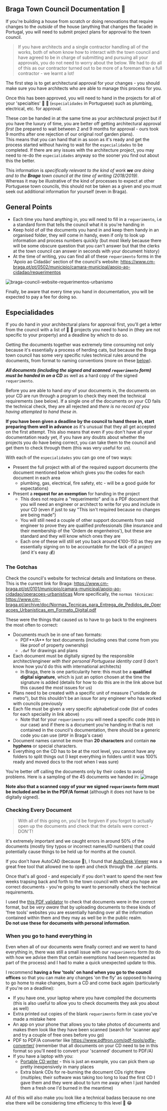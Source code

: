 ## Braga Town Council Documentation :bookmark_tabs:

If you're building a house from scratch or doing renovations that require
changes to the _outside_ of the house (anything that changes the facade) in
Portugal, you will need to submit project plans for approval to the town council.

> If you have architects and a single contractor handling all of the works, both
of whom know how to interact with the town council and have agreed to be in
charge of submitting and pursuing all your approvals, you do not need to worry
about the below. We had to do all of this as our contractor turned out to be
more of a foreman than a full contractor - we learnt a lot!

The first step is to get architectural approval for your changes - you should
make sure you have architects who are able to manage this process for you.

Once this has been approved, you will need to hand in the projects for all of
your 'specialties' :wrench: :nut_and_bolt: (`especialidades` in Portuguese)
such as plumbing, electrical, etc. for approval.

These _can_ be handed in at the same time as your architectural project but if
you have the luxury of time, you are better off getting architectural approval
_first_ (be prepared to wait between 2 and 9 months for approval - ours took
9 months after one rejection of our original roof garden plans).  
This means that you can hand that in as soon as it's ready and get
the process started without having to wait for the `especialidades` to be
completed. If there are any issues with the architecture project, you may need to re-do
the `especialidades` anyway so the sooner you find out about this the better.

This information is _specifically relevant to the kind of work **we** are doing
and to the **Braga** town council at the time of writing (2018/2019)_.   
Whereas it may be illustrative of the kind of processes to expect at other
Portuguese town councils, this should not be taken as a given and you must
seek out additional information for yourself (even in Braga).


## General Points
+ Each time you hand anything in, you will need to fill in a `requerimento`,
i.e a standard form that tells the council what it is you're handing in
+ Keep hold of _all_ the documents you hand in and keep them handy in an
organised folder, they _will_ come in handy, even if only to look up information
and process numbers quickly (but most likely because there will be some
obscure question that you can't answer but that the clerks at the town council
can answer in seconds with your document history)
+ At the time of writing, you can find all of these `requerimento` forms in the
'Apoio ao Cidadão' section of the council's website:
 https://www.cm-braga.pt/pt/0502/municipio/camara-municipal/apoio-ao-cidadao/requerimentos

![braga-council-website-requerimentos-urbanismo](https://user-images.githubusercontent.com/4185328/55278597-50adfe00-5306-11e9-8ce3-b85dbe351612.png)

Finally, be aware that every time you hand in documentation, you will be expected
to pay a fee for doing so.

## Especialidades
If you do hand in your architectural plans for approval first, you'll get a
letter from the council with a list of :wrench: :nut_and_bolt: projects you need
to hand in (they are not specific to your property) and a deadline by which to do so.  

Getting the documents together was extremely time consuming not only because
it's essentially a process of herding cats, but because the Braga town council
has some very specific rules technical rules around the documents,
from format to naming conventions (more on these [below](#the-gotchas)).

***All documents (including the signed and scanned `requerimento` form)
must be handed in on a CD*** as well as a hard copy of the signed `requerimento`.

Before you are able to hand _any_ of your documents in, the documents on your
CD are run through a program to check they meet the technical requirements
(see below). If a single one of the documents on your CD fails the
technical check, they are all rejected and _there is no record of you having
attempted to hand these in_.

**If you have been given a deadline by the council
to hand these in, start preparing them _well_ in advance** as it's unusual that
they all get accepted on the first attempt. This also means that even if you
don't have all your documentation ready yet, if you have any doubts about whether
the projects you do have being correct, you can take them to the council and get
them to check through them (this was very useful for us).

With each of the `especialidades` you can go one of two ways:
+ Present the full project with all of the required support documents (the document
  mentioned below which gives you the codes for each document in each area
  - plumbing, gas, electrical, fire safety, etc - will be a good guide for expectations)
+ Present a **request for an exemption** for handing in the project
  + This does not require a "requerimento" and is a PDF document that you will
  need an engineer or architect to write for you and include in your CD
  (even if just to say "This isn't required because no changes are being made")
  + You will still need a couple of other support documents from said engineer to
  prove they are qualified professionals (like insurance and their membership of
  the 'Ordem de engenheiros'), but these are standard and they will know which
  ones they are
  + Each one of these will still set you back around €100-150 as they are essentially
  signing on to be accountable for the lack of a project (and it's easy :moneybag:)

### The Gotchas
Check the council's website for technical details and limitations on these.  
This is the current link for Braga: https://www.cm-braga.pt/pt/0101/municipio/camara-municipal/apoio-ao-cidadao/operacoes-urbanisticas
More specifically, the `normas técnicas`: https://www.cm-braga.pt/archive/doc/Normas_Tecnicas_para_Entrega_de_Pedidos_de_Operacoes_Urbanisticas_em_Formato_Digital.pdf

These were the things that caused us to have to go back to the engineers the most
often to correct:
+ Documents much be in one of two formats:
  + PDF**/A** for text documents (including ones that come from you like proof of property ownership)
  + `.dwf` for drawings and plans
+ Each document must be digitally signed by the responsible architect/engineer
_with their personal Portuguese identity card_ (I don't know how you'd do this with
international architects)
  + In Braga, there is one particularity here: this must be a **qualified digital
  signature**, which is just an option chosen at the time the signature is added
  (details for how to do this are in the link above but this caused the _most_
    issues for us)
+ Plans need to be created with a specific unit of measure ("unidade de metro"),
but this shouldn't be an issue for any engineer who has worked with councils previously
+ Each file must be given a very specific alphabetical code (list of codes for
each speciality in link above)
  + Note that for your `requerimento` you will need a specific code (`REQ` in our
    case) and if there is a document you're handing in that is not contained in
    the council's documentation, there should be a generic code you can use (`OPDF` in Braga's case)
+ Document names cannot be more than **20 characters** and contain **no hyphens**
or special characters.
+ Everything on the CD has to be at the root level, you cannot have any folders
to split things out (I kept everything in folders until it was 100% ready and
  moved docs to the root when I was sure)


You're better off calling the documents only by their codes to avoid problems.
Here is a sampling of the 45 documents we handed in:
![image](https://user-images.githubusercontent.com/4185328/55279567-bf448900-5311-11e9-86eb-a48d799e1eda.png)

**Note also that a scanned copy of your we signed `requerimento` form must be
included and be in the PDF/A format** (although it does not have to be digitally
  signed).

### Checking Every Document
> With all of this going on, you'd be forgiven if you forgot to actually open up
the documents and check that the details were correct - DON'T!

It's extremely important and we caught errors in around 50% of the documents
(mostly tiny typos or incorrect names/ID numbers) that could potentially cause
things to be held up for months at the council.

If you don't have AutoCAD (because :money_with_wings:), I found that
[AutoDesk Viewer](https://viewer.autodesk.com) was a great free tool that
allowed me to open and check through the `.dwf` plants.

Once that's all good - and especially if you don't want to spend the next few weeks
trapsing back and forth to the town council with what you hope are correct documents -
you're going to want to personally check the technical requirements.

I used the [this PDF validator](https://www.pdf-online.com/osa/validate.aspx)
to check that documents were in the correct format, but be _very aware_ that by
uploading documents to these kinds of 'free tools' websites you are essentially
handing over all the information contained
within them and they may as well be in the public realm.  
**Do not use these for
documents with personal information**.




### When you go to hand everything in
Even when all of our documents were finally correct and we went to hand everything
in, there was still a small issue with our `requerimento` form (to do with how
we advise them that certain exemptions had been requested as part of the process)
and I had to make a quick unexpected update to this.

I recommend **having a few 'tools' on hand when you go to the council offices**
so that you can make any changes 'on the fly' as
opposed to having to go home to make changes, burn a CD and come back again
(particularly if you're on a deadline):
+ If you have one, your laptop where you have compiled the documents
 (this is also useful to allow you to check documents they ask you about as well)
+ Extra printed out copies of the blank `requerimento` form in case you've made a mistake here
+ An app on your phone that allows you to take photos of documents and makes them
look like they have been scanned (search for 'scanner app' and try a couple of free ones before you go)
+ PDF to PDF/A converter like https://www.pdftron.com/pdf-tools/pdfa-converter/
(remember that all documents on your CD need to be in this format so you'll need
to convert your 'scanned' document to PDF/A)
+ If you have a laptop with you:
  + [Portable CD writer](https://amzn.to/2JRpxvG) - this is just an example, you can pick them up pretty inexpensively in many places
  + Extra blank CDs for re-burning the document CDs right there
  (multiples; their software was taking too long to load the first CD I gave them and they were about to turn me away when I just handed them a fresh one I'd burned in the meantime)

All of this will also make you look like a technical badass because no one else
there will be considering time efficiency to this level :dancer: :joy:

